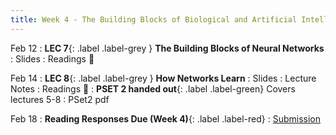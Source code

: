 ```yaml
---
title: Week 4 - The Building Blocks of Biological and Artificial Intelligence (Cont'd)
---
```


Feb 12
: **LEC 7**{: .label .label-grey } **The Building Blocks of Neural Networks**
  : Slides
: Readings 📖


Feb 14
: **LEC 8**{: .label .label-grey } **How Networks Learn**
  : Slides
: Lecture Notes
: Readings 📖
: **PSET 2 handed out**{: .label .label-green} Covers lectures 5-8
  : PSet2 pdf

Feb 18
: **Reading Responses Due (Week 4)**{: .label .label-red}
  : [Submission](https://canvas.harvard.edu/courses/129605/assignments/794073)

